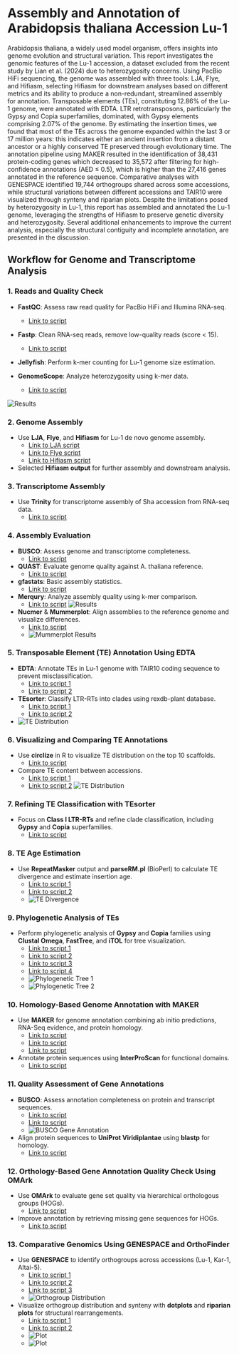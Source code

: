 # Assembly and Annotation of Arabidopsis thaliana Accession Lu-1


Arabidopsis thaliana, a widely used model organism, offers insights into genome evolution and structural variation. This report investigates the genomic features of the Lu-1 accession, a dataset excluded from the recent study by Lian et al. (2024) due to heterozygosity concerns. Using PacBio HiFi sequencing, the genome was assembled with three tools: LJA, Flye, and Hifiasm, selecting Hifiasm for downstream analyses based on different metrics and its ability to produce a non-redundant, streamlined assembly for annotation. Transposable elements (TEs), constituting 12.86% of the Lu-1 genome, were annotated with EDTA. LTR retrotransposons, particularly the Gypsy and Copia superfamilies, dominated, with Gypsy elements comprising 2.07% of the genome. By estimating the insertion times, we found that most of the TEs across the genome expanded within the last 3 or 17 million years: this indicates either an ancient insertion from a distant ancestor or a highly conserved TE preserved through evolutionary time. The annotation pipeline using MAKER resulted in the identification of 38,431 protein-coding genes which decreased to 35,572 after filtering for high-confidence annotations (AED ≤ 0.5), which is higher than the 27,416 genes annotated in the reference sequence. Comparative analyses with GENESPACE identified 19,744 orthogroups shared across some accessions, while structural variations between different accessions and TAIR10 were visualized through synteny and riparian plots. Despite the limitations posed by heterozygosity in Lu-1, this report has assembled and annotated the Lu-1 genome, leveraging the strengths of Hifiasm to preserve genetic diversity and heterozygosity. Several additional enhancements to improve the current analysis, especially the structural contiguity and incomplete annotation, are presented in the discussion.


## Workflow for Genome and Transcriptome Analysis

### 1. Reads and Quality Check
- **FastQC**: Assess raw read quality for PacBio HiFi and Illumina RNA-seq.
  - [Link to script](https://github.com/andrew-maalouf/assembly-annotation-course/blob/main/scripts/001_run_QC.sh)

- **Fastp**: Clean RNA-seq reads, remove low-quality reads (score < 15).
  - [Link to script](https://github.com/andrew-maalouf/assembly-annotation-course/blob/main/scripts/002_run_fastp.sh)

- **Jellyfish**: Perform k-mer counting for Lu-1 genome size estimation.
- **GenomeScope**: Analyze heterozygosity using k-mer data.
  - [Link to script](https://github.com/andrew-maalouf/assembly-annotation-course/blob/main/scripts/003_count_kmers.sh)
    
![Results](https://github.com/andrew-maalouf/assembly-annotation-course/blob/main/figures/fig1.PNG)

### 2. Genome Assembly
- Use **LJA**, **Flye**, and **Hifiasm** for Lu-1 de novo genome assembly. 
  - [Link to LJA script](https://github.com/andrew-maalouf/assembly-annotation-course/blob/main/scripts/004_LJA_assembly.sh)
  - [Link to Flye script](https://github.com/andrew-maalouf/assembly-annotation-course/blob/main/scripts/004_flye_assembly.sh)
  - [Link to Hifiasm script](https://github.com/andrew-maalouf/assembly-annotation-course/blob/main/scripts/004_hifiasm_assembly.sh)
- Selected **Hifiasm output** for further assembly and downstream analysis.

### 3. Transcriptome Assembly
- Use **Trinity** for transcriptome assembly of Sha accession from RNA-seq data.
  - [Link to script](https://github.com/andrew-maalouf/assembly-annotation-course/blob/main/scripts/004_trinity_assembly.sh)

### 4. Assembly Evaluation
- **BUSCO**: Assess genome and transcriptome completeness.
  - [Link to script](https://github.com/andrew-maalouf/assembly-annotation-course/blob/main/scripts/006_run_busco.sh)
- **QUAST**: Evaluate genome quality against A. thaliana reference.
  - [Link to script](https://github.com/andrew-maalouf/assembly-annotation-course/blob/main/scripts/006_run_quast.sh)
- **gfastats**: Basic assembly statistics.
  - [Link to script](https://github.com/andrew-maalouf/assembly-annotation-course/blob/main/scripts/005_run_gfastats.sh)
- **Merqury**: Analyze assembly quality using k-mer comparison.
  - [Link to script](https://github.com/andrew-maalouf/assembly-annotation-course/blob/main/scripts/006_run_merqury.sh)
  ![Results](https://github.com/andrew-maalouf/assembly-annotation-course/blob/main/figures/fig2.PNG)
- **Nucmer** & **Mummerplot**: Align assemblies to the reference genome and visualize differences.
  - [Link to script](https://github.com/andrew-maalouf/assembly-annotation-course/blob/main/scripts/007_assemblies_comparison.sh)
  - ![Mummerplot Results](https://github.com/andrew-maalouf/assembly-annotation-course/blob/main/figures/fig3.PNG)
### 5. Transposable Element (TE) Annotation Using EDTA
- **EDTA**: Annotate TEs in Lu-1 genome with TAIR10 coding sequence to prevent misclassification.
  - [Link to script 1](https://github.com/andrew-maalouf/assembly-annotation-course/blob/main/scripts/008_run_EDTA_conda.sh)
  - [Link to script 2](https://github.com/andrew-maalouf/assembly-annotation-course/blob/main/scripts/009_parse_to_plot_EDTA.sh)
- **TEsorter**: Classify LTR-RTs into clades using rexdb-plant database.
  - [Link to script 1](https://github.com/andrew-maalouf/assembly-annotation-course/blob/main/scripts/011_TEsorter.sh)
  - [Link to script 2](https://github.com/andrew-maalouf/assembly-annotation-course/blob/main/scripts/011_TEsorter_abundance.sh)
- ![TE Distribution](https://github.com/andrew-maalouf/assembly-annotation-course/blob/main/figures/fig4.PNG)
### 6. Visualizing and Comparing TE Annotations
- Use **circlize** in R to visualize TE distribution on the top 10 scaffolds.
  - [Link to script](https://github.com/andrew-maalouf/assembly-annotation-course/blob/main/scripts/03-annotation_circlize.R)
- Compare TE content between accessions.
  - [Link to script 1](https://github.com/andrew-maalouf/assembly-annotation-course/blob/main/scripts/011_TEsorter_abundance.sh)
  - [Link to script 2](https://github.com/andrew-maalouf/assembly-annotation-course/blob/main/scripts/02-tesorter_compare.R)
![TE Distribution](https://github.com/andrew-maalouf/assembly-annotation-course/blob/main/figures/fig5.PNG)
### 7. Refining TE Classification with TEsorter
- Focus on **Class I LTR-RTs** and refine clade classification, including **Gypsy** and **Copia** superfamilies.
  - [Link to script](https://github.com/andrew-maalouf/assembly-annotation-course/blob/main/scripts/011_TEsorter.sh)

### 8. TE Age Estimation
- Use **RepeatMasker** output and **parseRM.pl** (BioPerl) to calculate TE divergence and estimate insertion age.
  - [Link to script 1](https://github.com/andrew-maalouf/assembly-annotation-course/blob/main/scripts/012_TE_age_est.sh)
  - [Link to script 2](https://github.com/andrew-maalouf/assembly-annotation-course/blob/main/scripts/06-plot_div.R)
  - ![TE Divergence](https://github.com/andrew-maalouf/assembly-annotation-course/blob/main/figures/fig6.PNG)

### 9. Phylogenetic Analysis of TEs
- Perform phylogenetic analysis of **Gypsy** and **Copia** families using **Clustal Omega**, **FastTree**, and **iTOL** for tree visualization.
  - [Link to script 1](https://github.com/andrew-maalouf/assembly-annotation-course/blob/main/scripts/015_TE_phylogenetic_analysis.sh)
  - [Link to script 2](https://github.com/andrew-maalouf/assembly-annotation-course/blob/main/scripts/016_filtering_refining_annotation.sh)
  - [Link to script 3](https://github.com/andrew-maalouf/assembly-annotation-course/blob/main/scripts/017_itol_prep.sh)
  - [Link to script 4](https://github.com/andrew-maalouf/assembly-annotation-course/blob/main/scripts/018_prot_length.sh)
  - ![Phylogenetic Tree 1](https://github.com/andrew-maalouf/assembly-annotation-course/blob/main/figures/fig11.PNG)
  - ![Phylogenetic Tree 2](https://github.com/andrew-maalouf/assembly-annotation-course/blob/main/figures/fig12.PNG)

### 10. Homology-Based Genome Annotation with MAKER
- Use **MAKER** for genome annotation combining ab initio predictions, RNA-Seq evidence, and protein homology.
  - [Link to script](https://github.com/andrew-maalouf/assembly-annotation-course/blob/main/scripts/013_run_maker.sh)
  - [Link to script](https://github.com/andrew-maalouf/assembly-annotation-course/blob/main/scripts/014_maker_out_manip.sh)
  - [Link to script](https://github.com/andrew-maalouf/assembly-annotation-course/blob/main/scripts/014_2_all_manip_maker.sh)
- Annotate protein sequences using **InterProScan** for functional domains.
  - [Link to script](https://github.com/andrew-maalouf/assembly-annotation-course/blob/main/scripts/016_filtering_refining_annotation.sh)

### 11. Quality Assessment of Gene Annotations
- **BUSCO**: Assess annotation completeness on protein and transcript sequences.
  - [Link to script](https://github.com/andrew-maalouf/assembly-annotation-course/blob/main/scripts/018_prot_length.sh)
  - [Link to script](https://github.com/andrew-maalouf/assembly-annotation-course/blob/main/scripts/019_busco_anno.sh)
  - ![BUSCO Gene Annotation](https://github.com/andrew-maalouf/assembly-annotation-course/blob/main/figures/fig7.PNG)
- Align protein sequences to **UniProt Viridiplantae** using **blastp** for homology.
  - [Link to script](https://github.com/andrew-maalouf/assembly-annotation-course/blob/main/scripts/020_homology.sh)

### 12. Orthology-Based Gene Annotation Quality Check Using OMArk
- Use **OMArk** to evaluate gene set quality via hierarchical orthologous groups (HOGs).
  - [Link to script](https://github.com/andrew-maalouf/assembly-annotation-course/blob/main/scripts/021_omark.sh)
- Improve annotation by retrieving missing gene sequences for HOGs.
  - [Link to script](https://github.com/andrew-maalouf/assembly-annotation-course/blob/main/scripts/023_miniprot.sh)

### 13. Comparative Genomics Using GENESPACE and OrthoFinder
- Use **GENESPACE** to identify orthogroups across accessions (Lu-1, Kar-1, Altai-5).
  - [Link to script 1](https://github.com/andrew-maalouf/assembly-annotation-course/blob/main/scripts/022_run_genespace.sh)
  - [Link to script 2](https://github.com/andrew-maalouf/assembly-annotation-course/blob/main/scripts/16-create_Genespace_folders.R)
  - [Link to script 3](https://github.com/andrew-maalouf/assembly-annotation-course/blob/main/scripts/17-Genespace.R)
  - ![Orthogroup Distribution](https://github.com/andrew-maalouf/assembly-annotation-course/blob/main/figures/fig8.PNG)
- Visualize orthogroup distribution and synteny with **dotplots** and **riparian plots** for structural rearrangements.
  - [Link to script 1](https://github.com/andrew-maalouf/assembly-annotation-course/blob/main/scripts/024_run_parse_Orthofinder.sh)
  - [Link to script 2](https://github.com/andrew-maalouf/assembly-annotation-course/blob/main/scripts/19-parse_Orthofinder.R)
  - ![Plot](https://github.com/andrew-maalouf/assembly-annotation-course/blob/main/figures/fig9.PNG)
  - ![Plot](https://github.com/andrew-maalouf/assembly-annotation-course/blob/main/figures/fig13.PNG)
